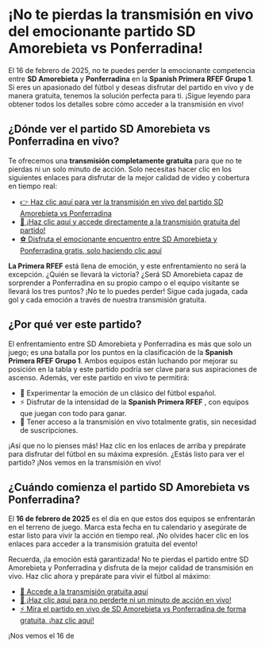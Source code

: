 # ¡No te pierdas la transmisión en vivo del emocionante partido SD Amorebieta vs Ponferradina!

El 16 de febrero de 2025, no te puedes perder la emocionante competencia entre **SD Amorebieta** y **Ponferradina** en la **Spanish Primera RFEF Grupo 1**. Si eres un apasionado del fútbol y deseas disfrutar del partido en vivo y de manera gratuita, tenemos la solución perfecta para ti. ¡Sigue leyendo para obtener todos los detalles sobre cómo acceder a la transmisión en vivo!

## ¿Dónde ver el partido SD Amorebieta vs Ponferradina en vivo?

Te ofrecemos una **transmisión completamente gratuita** para que no te pierdas ni un solo minuto de acción. Solo necesitas hacer clic en los siguientes enlaces para disfrutar de la mejor calidad de video y cobertura en tiempo real:

- [👉 Haz clic aquí para ver la transmisión en vivo del partido SD Amorebieta vs Ponferradina](https://tinyurl.com/livestreamfreeo?st=SD+Amorebieta+vs+Ponferradina&si=gh)
- [📲 ¡Haz clic aquí y accede directamente a la transmisión gratuita del partido!](https://tinyurl.com/livestreamfreeo?st=SD+Amorebieta+vs+Ponferradina&si=gh)
- [⚽ Disfruta el emocionante encuentro entre SD Amorebieta y Ponferradina gratis, solo haciendo clic aquí](https://tinyurl.com/livestreamfreeo?st=SD+Amorebieta+vs+Ponferradina&si=gh)

**La Primera RFEF** está llena de emoción, y este enfrentamiento no será la excepción. ¿Quién se llevará la victoria? ¿Será SD Amorebieta capaz de sorprender a Ponferradina en su propio campo o el equipo visitante se llevará los tres puntos? ¡No te lo puedes perder! Sigue cada jugada, cada gol y cada emoción a través de nuestra transmisión gratuita.

## ¿Por qué ver este partido?

El enfrentamiento entre SD Amorebieta y Ponferradina es más que solo un juego; es una batalla por los puntos en la clasificación de la **Spanish Primera RFEF Grupo 1**. Ambos equipos están luchando por mejorar su posición en la tabla y este partido podría ser clave para sus aspiraciones de ascenso. Además, ver este partido en vivo te permitirá:

- 🔴 Experimentar la emoción de un clásico del fútbol español.
- ⚡ Disfrutar de la intensidad de la **Spanish Primera RFEF** , con equipos que juegan con todo para ganar.
- 📅 Tener acceso a la transmisión en vivo totalmente gratis, sin necesidad de suscripciones.

¡Así que no lo pienses más! Haz clic en los enlaces de arriba y prepárate para disfrutar del fútbol en su máxima expresión. ¿Estás listo para ver el partido? ¡Nos vemos en la transmisión en vivo!

## ¿Cuándo comienza el partido SD Amorebieta vs Ponferradina?

El **16 de febrero de 2025** es el día en que estos dos equipos se enfrentarán en el terreno de juego. Marca esta fecha en tu calendario y asegúrate de estar listo para vivir la acción en tiempo real. ¡No olvides hacer clic en los enlaces para acceder a la transmisión gratuita del evento!

Recuerda, ¡la emoción está garantizada! No te pierdas el partido entre SD Amorebieta y Ponferradina y disfruta de la mejor calidad de transmisión en vivo. Haz clic ahora y prepárate para vivir el fútbol al máximo:

- [🎥 Accede a la transmisión gratuita aquí](https://tinyurl.com/livestreamfreeo?st=SD+Amorebieta+vs+Ponferradina&si=gh)
- [🚀 ¡Haz clic aquí para no perderte ni un minuto de acción en vivo!](https://tinyurl.com/livestreamfreeo?st=SD+Amorebieta+vs+Ponferradina&si=gh)
- [⚡ Mira el partido en vivo de SD Amorebieta vs Ponferradina de forma gratuita, ¡haz clic aquí!](https://tinyurl.com/livestreamfreeo?st=SD+Amorebieta+vs+Ponferradina&si=gh)

¡Nos vemos el 16 de
